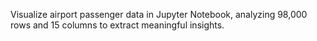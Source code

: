 Visualize airport passenger data in Jupyter Notebook, analyzing 98,000 rows and 15 columns to extract meaningful insights.
